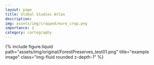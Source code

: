 ```yaml
---
layout: page
title: Global Studies Atlas
description: 
img: assets/img/cropped/euro_crop.png
importance: 2
category: cartography
---
```


<div class="row justify-content-sm-center">
  <div class="col-12 mt-3 mt-md-0">
    {% include figure.liquid path="assets/img/original/ForestPreserves_test01.png" title="example image" class="img-fluid rounded z-depth-1" %}
  </div>
</div>